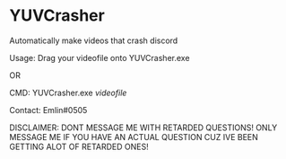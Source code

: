 # YUVCrasher
Automatically make videos that crash discord

Usage: 
Drag your videofile onto YUVCrasher.exe

OR

CMD: YUVCrasher.exe *videofile*



Contact: Emlin#0505

DISCLAIMER: DONT MESSAGE ME WITH RETARDED QUESTIONS!
            ONLY MESSAGE ME IF YOU HAVE AN ACTUAL QUESTION CUZ IVE BEEN GETTING ALOT OF RETARDED ONES!
